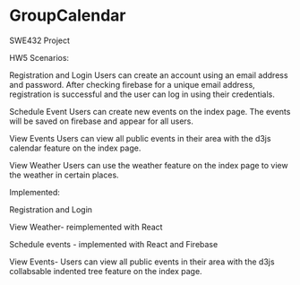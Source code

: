 # GroupCalendar
SWE432 Project

HW5 Scenarios:

Registration and Login
Users can create an account using an email address and password. After checking firebase for a unique email address, registration is successful and the user can log in using their credentials.

Schedule Event
Users can create new events on the index page. The events will be saved on firebase and appear for all users.

View Events
Users can view all public events in their area with the d3js calendar feature on the index page.

View Weather
Users can use the weather feature on the index page to view the weather in certain places.

Implemented:

Registration and Login

View Weather- reimplemented with React

Schedule events - implemented with React and Firebase

View Events- Users can view all public events in their area with the d3js collabsable indented tree feature on the index page.





